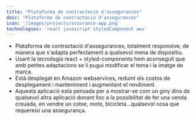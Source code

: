```yaml
---
title: "Plataforma de contractació d'assegurances"
desc: "Plataforma de contractació d'assegurances"
icon: '/images/projects/assurance-app.png'
technologies: 'react javascript styledComponent aws'
---
```


- Plataforma de contractació d'assegurances, totalment responsive, de manera que s'adapta perfectament a qualsevol mena de dispositiu.
- Usant la tecnologia react + styled-components hem aconseguit que amb petites adaptacions se li pugui modificar el tema i la imatge de marca.
- Està desplegat en Amazon webservices, reduint els costos de desplegament i manteniment i augmentant el rendiment.
- Aquesta aplicació està pensada per a mostrar-se com un giny dins de qualsevol altra aplicació donant lloc a la possibilitat de fer una venda creuada, en vendre un cotxe, moto, bicicleta...qualsevol cosa que requereixi una assegurança.
